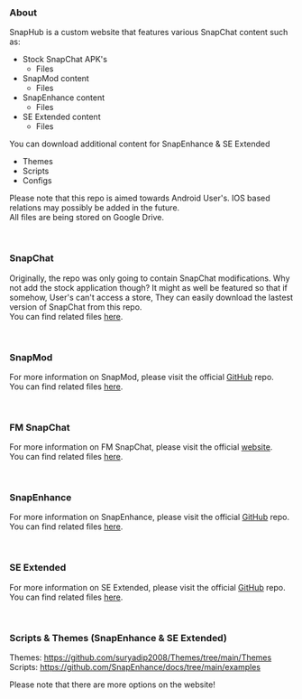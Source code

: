 ### About
SnapHub is a custom website that features various SnapChat content such as:
- Stock SnapChat APK's
  - Files
- SnapMod content
  - Files
- SnapEnhance content
  - Files
- SE Extended content
  - Files

You can download additional content for SnapEnhance & SE Extended
  - Themes
  - Scripts
  - Configs

Please note that this repo is aimed towards Android User's. IOS based relations may possibly be added in the future.  
All files are being stored on Google Drive.  

<br>  

### SnapChat
Originally, the repo was only going to contain SnapChat modifications. Why not add the stock application though? It might as well be featured so that if somehow, User's can't access a store, They can easily download the lastest version of SnapChat from this repo.  
You can find related files [here](https://drive.google.com/drive/folders/1W4aU0LaRbYyE4JuXw_uqgAk-hh-iQQ0e?usp=drive_link).  

<br>  

### SnapMod
For more information on SnapMod, please visit the official [GitHub](https://github.com/rodit/SnapMod) repo.  
You can find related files [here](https://drive.google.com/drive/folders/1pvjBw3P0_rjghcXm7lpjw-I9HI8b96pV?usp=drive_link).  

<br>  

### FM SnapChat
For more information on FM SnapChat, please visit the official [website](https://fmsc.app/).  
You can find related files [here](https://drive.google.com/drive/folders/1soFulIs529XSwRntZAquhJfqNU3xwIlK?usp=drive_link).  

<br>  

### SnapEnhance
For more information on SnapEnhance, please visit the official [GitHub](https://github.com/rhunk/SnapEnhance) repo.  
You can find related files [here](https://drive.google.com/drive/folders/12uE-34W8PkrG0C2MduJMhCotJL0Wx-LO?usp=drive_link).  

<br>  

### SE Extended
For more information on SE Extended, please visit the official [GitHub](https://github.com/bocajthomas/SE-Extended) repo.  
You can find related files [here](https://drive.google.com/drive/folders/1nFaIamUsEbg-9w04f1qaY1pz8LOy2QOb?usp=drive_link).  

<br>  

### Scripts & Themes (SnapEnhance & SE Extended)
Themes: https://github.com/suryadip2008/Themes/tree/main/Themes  
Scripts: https://github.com/SnapEnhance/docs/tree/main/examples  

Please note that there are more options on the website!
